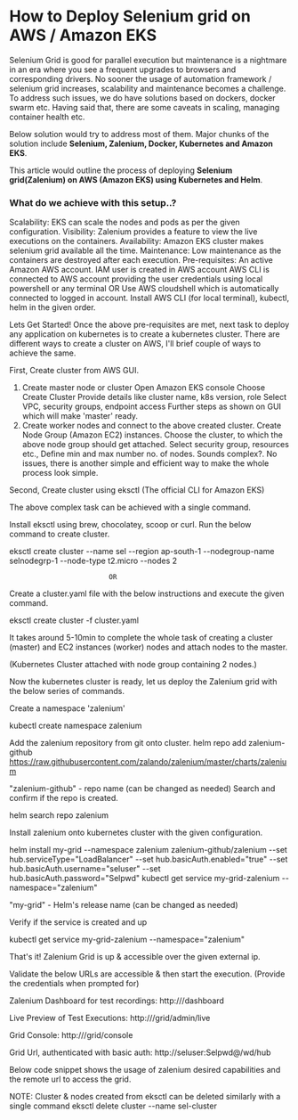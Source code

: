 # How to Deploy Selenium grid on AWS / Amazon EKS 
  Selenium Grid is good for parallel execution but maintenance is a nightmare in an era where you see a frequent upgrades to browsers and corresponding drivers. No sooner the usage of automation framework / selenium grid increases, scalability and maintenance becomes a challenge. To address such issues, we do have solutions based on dockers, docker swarm etc. Having said that, there are some caveats in scaling, managing container health etc.

Below solution would try to address most of them. Major chunks of the solution include **Selenium, Zalenium, Docker, Kubernetes and Amazon EKS**.

This article would outline the process of deploying **Selenium grid(Zalenium) on AWS (Amazon EKS) using Kubernetes and Helm**.

### What do we achieve with this setup..?
Scalability: EKS can scale the nodes and pods as per the given configuration.
Visibility: Zalenium provides a feature to view the live executions on the containers.
Availability: Amazon EKS cluster makes selenium grid available all the time.
Maintenance: Low maintenance as the containers are destroyed after each execution.
Pre-requisites:
An active Amazon AWS account.
IAM user is created in AWS account
AWS CLI is connected to AWS account providing the user credentials using local powershell or any terminal
                                                            OR
Use AWS cloudshell which is automatically connected to logged in account.
Install AWS CLI (for local terminal), kubectl, helm in the given order.

Lets Get Started!
Once the above pre-requisites are met, next task to deploy any application on kubernetes is to create a kubernetes cluster. There are different ways to create a cluster on AWS, I'll brief couple of ways to achieve the same.

First, Create cluster from AWS GUI.

1. Create master node or cluster 
Open Amazon EKS console
Choose Create Cluster
Provide details like cluster name, k8s version, role
Select VPC, security groups, endpoint access
Further steps as shown on GUI which will make 'master' ready.
2. Create worker nodes and connect to the above created cluster.
Create Node Group (Amazon EC2) instances.
Choose the cluster, to which the above node group should get attached.
Select security group, resources etc.,
Define min and max number no. of nodes.
Sounds complex?. No issues, there is another simple and efficient way to make the whole process look simple.

Second, Create cluster using eksctl (The official CLI for Amazon EKS)

The above complex task can be achieved with a single command.

Install eksctl using brew, chocolatey, scoop or curl.
Run the below command to create cluster.

eksctl create cluster --name sel --region ap-south-1 --nodegroup-name selnodegrp-1 --node-type t2.micro --nodes 2

                             OR

Create a cluster.yaml file with the below instructions and execute the given command.



eksctl create cluster -f cluster.yaml


It takes around 5-10min to complete the whole task of creating a cluster (master) and EC2 instances (worker) nodes and attach nodes to the master.


(Kubernetes Cluster attached with node group containing 2 nodes.)

Now the kubernetes cluster is ready, let us deploy the Zalenium grid with the below series of commands.

Create a namespace 'zalenium'

kubectl create namespace zalenium



Add the zalenium repository from git onto cluster.
helm repo add zalenium-github https://raw.githubusercontent.com/zalando/zalenium/master/charts/zalenium



"zalenium-github" - repo name (can be changed as needed)
Search and confirm if the repo is created.

helm search repo zalenium

Install zalenium onto kubernetes cluster with the given configuration.

helm install my-grid --namespace zalenium zalenium-github/zalenium --set hub.serviceType="LoadBalancer" --set hub.basicAuth.enabled="true" --set hub.basicAuth.username="seluser" --set hub.basicAuth.password="Selpwd" kubectl get service my-grid-zalenium --namespace="zalenium"


"my-grid" - Helm's release name (can be changed as needed)

Verify if the service is created and up

kubectl get service my-grid-zalenium --namespace="zalenium"




That's it! Zalenium Grid is up & accessible over the given external ip.

Validate the below URLs are accessible & then start the execution.
(Provide the credentials when prompted for)

Zalenium Dashboard for test recordings: http://<ExternalIP>/dashboard


Live Preview of Test Executions: http://<ExternalIP>/grid/admin/live


Grid Console: http://<ExternalIP>/grid/console


Grid Url, authenticated with basic auth: http://seluser:Selpwd@<ExternalIP>/wd/hub

Below code snippet shows the usage of zalenium desired capabilities and the remote url to access the grid.





NOTE: 
Cluster & nodes created from eksctl can be deleted similarly with a single command
eksctl delete cluster --name sel-cluster
